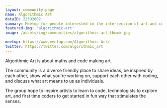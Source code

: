 ```yaml
---
layout: community-page
name: Algorithmic Art
dataID: 22392802
summary: Meetup for people interested in the intersection of art and code.
featured-img: 'algorithmic-art'
image: /assets/img/communities/algorithmic-art_thumb.jpg

meetup: https://www.meetup.com/Algorithmic-Art/
twitter: https://twitter.com/algorithmic_art
---
```


Algorithmic Art is about maths and code making art.

The community is a diverse friendly place to share ideas, be inspired by each
other, show what you're working on, support each other with coding, and discuss
what art means to us as individuals.

The group hope to inspire artists to learn to code, technologists to explore art,
and first time coders to get started in fun way that stimulates the senses.
